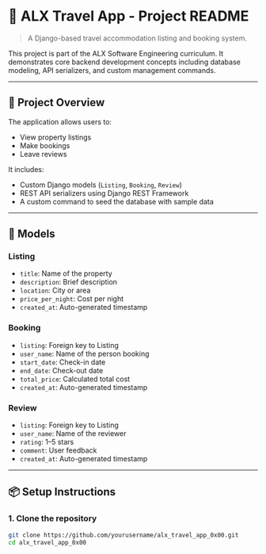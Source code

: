# 🏡 ALX Travel App - Project README

> A Django-based travel accommodation listing and booking system.

This project is part of the ALX Software Engineering curriculum. It demonstrates core backend development concepts including database modeling, API serializers, and custom management commands.

---

## 📁 Project Overview

The application allows users to:

- View property listings
- Make bookings
- Leave reviews

It includes:
- Custom Django models (`Listing`, `Booking`, `Review`)
- REST API serializers using Django REST Framework
- A custom command to seed the database with sample data

---

## 🧱 Models

### Listing
- `title`: Name of the property
- `description`: Brief description
- `location`: City or area
- `price_per_night`: Cost per night
- `created_at`: Auto-generated timestamp

### Booking
- `listing`: Foreign key to Listing
- `user_name`: Name of the person booking
- `start_date`: Check-in date
- `end_date`: Check-out date
- `total_price`: Calculated total cost
- `created_at`: Auto-generated timestamp

### Review
- `listing`: Foreign key to Listing
- `user_name`: Name of the reviewer
- `rating`: 1–5 stars
- `comment`: User feedback
- `created_at`: Auto-generated timestamp

---

## 📦 Setup Instructions

### 1. Clone the repository

```bash
git clone https://github.com/yourusername/alx_travel_app_0x00.git 
cd alx_travel_app_0x00
